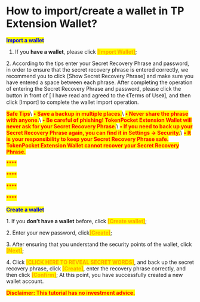 # How to import/create a wallet in TP Extension Wallet?

<mark style="color:blue;">**Import a wallet**</mark>

1. If you **have a wallet**, please click <mark style="color:orange;">**\[Import Wallet]**</mark>;



2\. According to the tips enter your Secret Recovery Phrase and password, in order to ensure that the secret recovery phrase is entered correctly, we recommend you to click \[Show Secret Recovery Phrase] and make sure you have entered a space between each phrase. After completing the operation of entering the Secret Recovery Phrase and password, please click the button in front of \[ I have read and agreed to the 《Terms of Use》], and then click \[Import] to complete the wallet import operation.



<mark style="color:red;">**Safe Tips**</mark>\ <mark style="color:red;">**• Save a backup in multiple places.**</mark>\ <mark style="color:red;">**• Never share the phrase with anyone.**</mark>\ <mark style="color:red;">**• Be careful of phishing! TokenPocket Extension Wallet will never ask for your Secret Recovery Phrase.**</mark>\ <mark style="color:red;">**• If you need to back up your Secret Recovery Phrase again, you can find it in Settings → Security.**</mark>\ <mark style="color:red;">**• It is your responsibility to keep your Secret Recovery Phrase safe. TokenPocket Extension Wallet cannot recover your Secret Recovery Phrase.**</mark>

<mark style="color:red;">****</mark>

<mark style="color:red;">****</mark>

<mark style="color:red;">****</mark>

<mark style="color:red;">****</mark>

<mark style="color:blue;">**Create a wallet**</mark>

1\. If you **don’t have a wallet** before, click <mark style="color:orange;">**\[Create wallet]**</mark>;



2\. Enter your new password, click<mark style="color:orange;">**\[Create]**</mark>;



3\. After ensuring that you understand the security points of the wallet, click <mark style="color:orange;">**\[Next]**</mark>;



4\. Click <mark style="color:orange;">**\[CLICK HERE TO REVEAL SECRET WORDS]**</mark>, and back up the secret recovery phrase, click <mark style="color:orange;">**\[Create]**</mark>, enter the recovery phrase correctly, and then click <mark style="color:orange;">**\[Confirm]**</mark>; At this point, you have successfully created a new wallet account.





<mark style="color:red;">**Disclaimer: This tutorial has no investment advice.**</mark>
